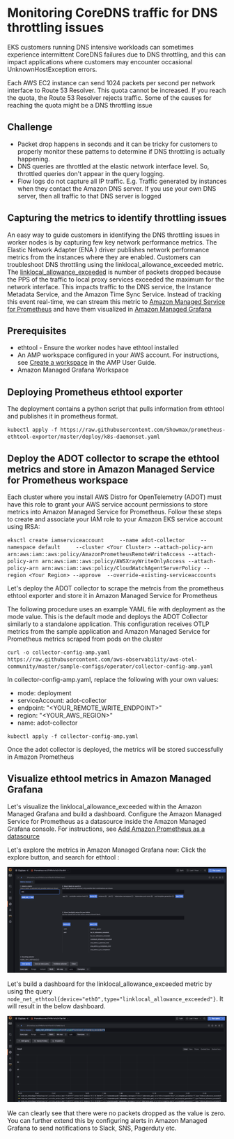 # Monitoring CoreDNS traffic for DNS throttling issues

EKS customers running DNS intensive workloads can sometimes experience intermittent CoreDNS failures due to DNS throttling, and this can impact applications where customers may encounter occasional UnknownHostException errors.

Each AWS EC2 instance can send 1024 packets per second per network interface to Route 53 Resolver. This quota cannot be increased. If you reach the quota, the Route 53 Resolver rejects traffic. Some of the causes for reaching the quota might be a DNS throttling issue

## Challenge
 * Packet drop happens in seconds and it can be tricky for customers to properly monitor these patterns to determine if DNS throttling is actually happening.
 * DNS queries are throttled at the elastic network interface level. So, throttled queries don't appear in the query logging. 
 * Flow logs do not capture all IP traffic. E.g. Traffic generated by instances when they contact the Amazon DNS server. If you use your own DNS server, then all traffic to that DNS server is logged

 ## Capturing the metrics to identify throttling issues

 An easy way to guide customers in identifying the DNS throttling issues in worker nodes is by capturing few key network performance metrics.
 The Elastic Network Adapter (ENA ) driver publishes network performance metrics from the instances where they are enabled. Customers can troubleshoot DNS throttling using the linklocal_allowance_exceeded metric. The [linklocal_allowance_exceeded](https://docs.aws.amazon.com/AmazonCloudWatch/latest/monitoring/metrics-collected-by-CloudWatch-agent.html#linux-metrics-enabled-by-CloudWatch-agent) is number of packets dropped because the PPS of the traffic to local proxy services exceeded the maximum for the network interface. This impacts traffic to the DNS service, the Instance Metadata Service, and the Amazon Time Sync Service. Instead of tracking this event real-time, we can stream this metric to [Amazon Managed Service for Prometheus](https://aws.amazon.com/prometheus/) and have them visualized in [Amazon Managed Grafana](https://aws.amazon.com/grafana/)

 ## Prerequisites
  * ethtool - Ensure the worker nodes have ethtool installed
  * An AMP workspace configured in your AWS account. For instructions, see [Create a workspace](https://docs.aws.amazon.com/prometheus/latest/userguide/AMP-onboard-create-workspace.html) in the AMP User Guide.
  * Amazon Managed Grafana Workspace

 ## Deploying Prometheus ethtool exporter
 The deployment contains a python script that pulls information from ethtool and publishes it in prometheus format.

```
kubectl apply -f https://raw.githubusercontent.com/Showmax/prometheus-ethtool-exporter/master/deploy/k8s-daemonset.yaml
```

 ## Deploy the ADOT collector to scrape the ethtool metrics and store in Amazon Managed Service for Prometheus workspace

 Each cluster where you install AWS Distro for OpenTelemetry (ADOT) must have this role to grant your AWS service account permissions to store metrics into Amazon Managed Service for Prometheus. Follow these steps to create and associate your IAM role to your Amazon EKS service account using IRSA:

```
eksctl create iamserviceaccount     --name adot-collector     --namespace default     --cluster <Your Cluster> --attach-policy-arn arn:aws:iam::aws:policy/AmazonPrometheusRemoteWriteAccess --attach-policy-arn arn:aws:iam::aws:policy/AWSXrayWriteOnlyAccess --attach-policy-arn arn:aws:iam::aws:policy/CloudWatchAgentServerPolicy --region <Your Region> --approve  --override-existing-serviceaccounts
```

Let's deploy the ADOT collector to scrape the metrcis from the prometheus ethtool exporter and store it in Amazon Managed Service for Prometheus

The following procedure uses an example YAML file with deployment as the mode value. This is the default mode and deploys the ADOT Collector similarly to a standalone application. This configuration receives OTLP metrics from the sample application and Amazon Managed Service for Prometheus metrics scraped from pods on the cluster

```
curl -o collector-config-amp.yaml https://raw.githubusercontent.com/aws-observability/aws-otel-community/master/sample-configs/operator/collector-config-amp.yaml
```
In collector-config-amp.yaml, replace the following with your own values:
* mode: deployment
* serviceAccount: adot-collector
* endpoint: "<YOUR_REMOTE_WRITE_ENDPOINT>"
* region: "<YOUR_AWS_REGION>"
* name: adot-collector

```
kubectl apply -f collector-config-amp.yaml 
```
Once the adot collector is deployed, the metrics will be stored successfully in Amazon Prometheus

 ## Visualize ethtool metrics in Amazon Managed Grafana

Let's visualize the linklocal_allowance_exceeded within the Amazon Managed Grafana and build a dashboard. Configure the Amazon Managed Service for Prometheus as a datasource inside the Amazon Managed Grafana console. For instructions, see [Add Amazon Prometheus as a datasource](https://docs.aws.amazon.com/grafana/latest/userguide/AMP-adding-AWS-config.html)

Let's explore the metrics in Amazon Managed Grafana now:
Click the explore button, and search for ethtool :

![Node_ethtool metrics](./explore_metrics.png)

Let's build a dashboard for the linklocal_allowance_exceeded metric by using the query `node_net_ethtool{device="eth0",type="linklocal_allowance_exceeded"}`. It will result in the below dashboard. 

![linklocal_allowance_exceeded dashboard](./linklocal.png)

We can clearly see that there were no packets dropped as the value is zero. You can further extend this by configuring alerts in Amazon Managed Grafana to send notifications to Slack, SNS, Pagerduty etc.






